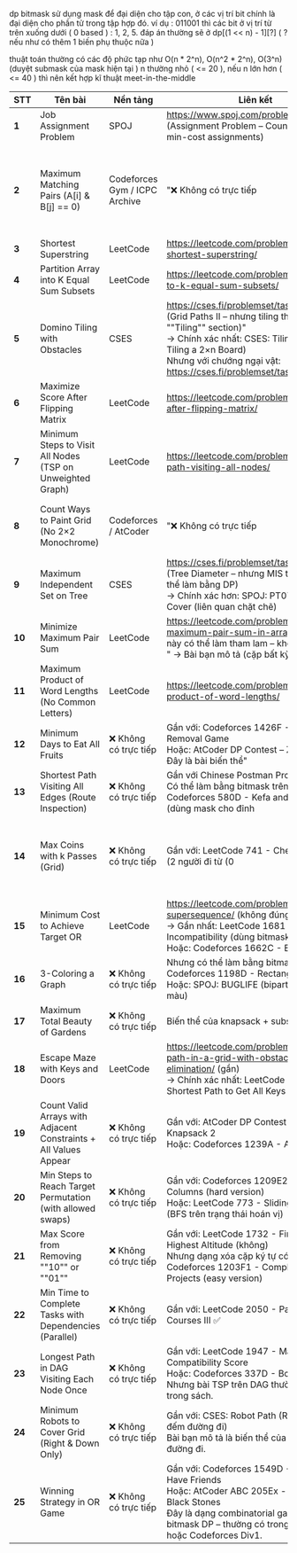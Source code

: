 
dp bitmask sử dụng mask để đại diện cho tập con, ở các vị trí bit chính là đại diện cho phần tử trong tập hợp đó. ví dụ : 011001 thì các bit ở vị trí từ trên xuống dưới ( 0 based ) : 1, 2, 5.
đáp án thường sẽ ở dp[(1 << n) - 1][?] ( ? nếu như có thêm 1 biến phụ thuộc nữa )

thuật toán thường có các độ phức tạp như O(n * 2^n), O(n^2 * 2^n), O(3^n) (duyệt submask của mask hiện tại )
n thường nhỏ ( <= 20 ), nếu n lớn hơn ( <= 40 ) thì nên kết hợp kĩ thuật meet-in-the-middle




| **STT** | **Tên bài**                                                      | **Nền tảng**                  | **Liên kết**                                                                                                                                                                                                                         | ****                                                                                                                                                                        | ****                                                        |
|---------|------------------------------------------------------------------|-------------------------------|--------------------------------------------------------------------------------------------------------------------------------------------------------------------------------------------------------------------------------------|-----------------------------------------------------------------------------------------------------------------------------------------------------------------------------|-------------------------------------------------------------|
| **1**   | Job Assignment Problem                                           | SPOJ                          | https://www.spoj.com/problems/ASSIGN/ (Assignment Problem – Count number of min-cost assignments)                                                                                                                                    |                                                                                                                                                                             |                                                             |
| **2**   | Maximum Matching Pairs (A[i] & B[j] == 0)                        | Codeforces Gym / ICPC Archive | "❌ Không có trực tiếp                                                                                                                                                                                                                | nhưng gần với: "https://codeforces.com/problemset/problem/1105/D (Kilani and the Game – bitmask BFS) <br> Hoặc: CSES: Bit Inversions" – không có                            | nhưng dạng này thường xuất hiện trong contest."             |
| **3**   | Shortest Superstring                                             | LeetCode                      | https://leetcode.com/problems/find-the-shortest-superstring/                                                                                                                                                                         |                                                                                                                                                                             |                                                             |
| **4**   | Partition Array into K Equal Sum Subsets                         | LeetCode                      | https://leetcode.com/problems/partition-to-k-equal-sum-subsets/                                                                                                                                                                      |                                                                                                                                                                             |                                                             |
| **5**   | Domino Tiling with Obstacles                                     | CSES                          | https://cses.fi/problemset/task/2181 "(Grid Paths II – nhưng tiling thì xem ""Tiling"" section)" <br> → Chính xác nhất: CSES: Tiling (2183: Tiling a 2×n Board) <br> Nhưng với chướng ngại vật: https://cses.fi/problemset/task/2181 |                                                                                                                                                                             |                                                             |
| **6**   | Maximize Score After Flipping Matrix                             | LeetCode                      | https://leetcode.com/problems/score-after-flipping-matrix/                                                                                                                                                                           |                                                                                                                                                                             |                                                             |
| **7**   | Minimum Steps to Visit All Nodes (TSP on Unweighted Graph)       | LeetCode                      | https://leetcode.com/problems/shortest-path-visiting-all-nodes/                                                                                                                                                                      |                                                                                                                                                                             |                                                             |
| **8**   | Count Ways to Paint Grid (No 2×2 Monochrome)                     | Codeforces / AtCoder          | "❌ Không có trực tiếp                                                                                                                                                                                                                | nhưng gần với: "AtCoder DP Contest – R: Walk <br> Hoặc: Codeforces 1284D - Minimax Problem – bitmask DP. <br> Dạng này thường có trong AtCoder hoặc Educational Codeforces. |                                                             |
| **9**   | Maximum Independent Set on Tree                                  | CSES                          | https://cses.fi/problemset/task/1132 (Tree Diameter – nhưng MIS trên cây có thể làm bằng DP) <br> → Chính xác hơn: SPOJ: PT07X - Vertex Cover (liên quan chặt chẽ)                                                                   |                                                                                                                                                                             |                                                             |
| **10**  | Minimize Maximum Pair Sum                                        | LeetCode                      | https://leetcode.com/problems/minimize-maximum-pair-sum-in-array/ (Nhưng bài này có thể làm tham lam – không cần DP) <br>" → Bài bạn mô tả (cặp bất kỳ                                                                               | tối ưu hóa max) là biến thể nâng cao hơn                                                                                                                                    | thường có trong "contest.                                   |
| **11**  | Maximum Product of Word Lengths (No Common Letters)              | LeetCode                      | https://leetcode.com/problems/maximum-product-of-word-lengths/                                                                                                                                                                       |                                                                                                                                                                             |                                                             |
| **12**  | Minimum Days to Eat All Fruits                                   | ❌ Không có trực tiếp          | Gần với: Codeforces 1426F - Arrow Removal Game <br> Hoặc: AtCoder DP Contest – Z: Frog 3 <br> Đây là bài biến thể"                                                                                                                   | thường xuất hiện trong "private contest hoặc interview prep.                                                                                                                |                                                             |
| **13**  | Shortest Path Visiting All Edges (Route Inspection)              | ❌ Không có trực tiếp          | Gần với Chinese Postman Problem. <br> Có thể làm bằng bitmask trên cạnh: Codeforces 580D - Kefa and Dishes "(dùng mask cho đỉnh                                                                                                      | nhưng ý tưởng tương tự)"                                                                                                                                                    |                                                             |
| **14**  | Max Coins with k Passes (Grid)                                   | ❌ Không có trực tiếp          | Gần với: LeetCode 741 - Cherry Pickup "(2 người đi từ (0                                                                                                                                                                             | 0) đến (n-1                                                                                                                                                                 | n-1))" <br> → Đây là bài nổi tiếng dùng DP 4D hoặc bitmask. |
| **15**  | Minimum Cost to Achieve Target OR                                | LeetCode                      | https://leetcode.com/problems/minimum-supersequence/ (không đúng) <br> → Gần nhất: LeetCode 1681 - Minimum Incompatibility (dùng bitmask DP) <br> Hoặc: Codeforces 1662C - European Trip                                             |                                                                                                                                                                             |                                                             |
| **16**  | 3-Coloring a Graph                                               | ❌ Không có trực tiếp          | Nhưng có thể làm bằng bitmask: Codeforces 1198D - Rectangle Painting 2 <br> Hoặc: SPOJ: BUGLIFE (bipartite check – 2 màu)                                                                                                            |                                                                                                                                                                             |                                                             |
| **17**  | Maximum Total Beauty of Gardens                                  | ❌ Không có trực tiếp          | Biến thể của knapsack + subset bonus"                                                                                                                                                                                                | thường thấy trong "Google Kick Start hoặc Meta coding tests.                                                                                                                |                                                             |
| **18**  | Escape Maze with Keys and Doors                                  | LeetCode                      | https://leetcode.com/problems/shortest-path-in-a-grid-with-obstacles-elimination/ (gần) <br> → Chính xác nhất: LeetCode 864 - Shortest Path to Get All Keys ✅                                                                        |                                                                                                                                                                             |                                                             |
| **19**  | Count Valid Arrays with Adjacent Constraints + All Values Appear | ❌ Không có trực tiếp          | Gần với: AtCoder DP Contest – E: Knapsack 2 <br> Hoặc: Codeforces 1239A - Arya and Bran                                                                                                                                              |                                                                                                                                                                             |                                                             |
| **20**  | Min Steps to Reach Target Permutation (with allowed swaps)       | ❌ Không có trực tiếp          | Gần với: Codeforces 1209E2 - Rotate Columns (hard version) <br> Hoặc: LeetCode 773 - Sliding Puzzle (BFS trên trạng thái hoán vị)                                                                                                    |                                                                                                                                                                             |                                                             |
| **21**  | Max Score from Removing ""10"" or ""01""                         | ❌ Không có trực tiếp          | Gần với: LeetCode 1732 - Find the Highest Altitude (không) <br> Nhưng dạng xóa cặp ký tự có ở: Codeforces 1203F1 - Complete the Projects (easy version)                                                                              |                                                                                                                                                                             |                                                             |
| **22**  | Min Time to Complete Tasks with Dependencies (Parallel)          | ❌ Không có trực tiếp          | Gần với: LeetCode 2050 - Parallel Courses III ✅                                                                                                                                                                                      |                                                                                                                                                                             |                                                             |
| **23**  | Longest Path in DAG Visiting Each Node Once                      | ❌ Không có trực tiếp          | Gần với: LeetCode 1947 - Maximum Compatibility Score <br> Hoặc: Codeforces 337D - Book of Evil <br> Nhưng bài TSP trên DAG thường là bài học trong sách.                                                                             |                                                                                                                                                                             |                                                             |
| **24**  | Minimum Robots to Cover Grid (Right & Down Only)                 | ❌ Không có trực tiếp          | Gần với: CSES: Robot Path (Robot Path – đếm đường đi) <br> Bài bạn mô tả là biến thể của set cover với đường đi.                                                                                                                     |                                                                                                                                                                             |                                                             |
| **25**  | Winning Strategy in OR Game                                      | ❌ Không có trực tiếp          | Gần với: Codeforces 1549D - Integers Have Friends <br> Hoặc: AtCoder ABC 205Ex - White and Black Stones <br> Đây là dạng combinatorial game với bitmask DP – thường có trong AtCoder Ex hoặc Codeforces Div1.                        |                                                                                                                                                                             |                                                             |
